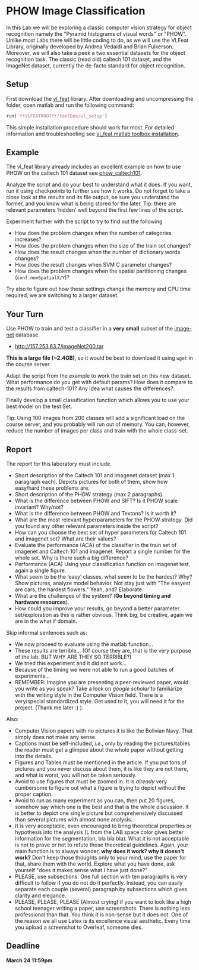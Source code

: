 
# PHOW Image Classification

In this Lab we will be exploring a classic computer vision strategy for object recognition namely the "Pyramid histograms of visual words" or "PHOW". Unlike most Labs there will be little coding to do, as we will use the VLFeat Library, originally developed by Andrea Vedaldi and Brian Fulkerson. Moreover, we will also take a peek a two essential datasets for the object recognition task. The classic (read old) caltech 101 dataset, and the ImageNet dataset, currently the de-facto standard for object recognition.

## Setup

First download the [vl_feat](http://www.vlfeat.org/index.html) library. After downloading and uncompressing the folder, open matlab and run the following command:

```matlab
run('**VLFEATROOT**/toolbox/vl_setup')
```

This simple installation procedure should work for most. For detailed information and troubleshooting see [vl_feat matlab toolbox installation](http://www.vlfeat.org/install-matlab.html).

## Example

The vl_feat library already includes an excellent example on how to use PHOW on the caltech 101 dataset see [phow_caltech101](http://www.vlfeat.org/applications/caltech-101-code.html).

Analyze the script and do your best to understand what it does. If you want, run it using checkpoints to further see how it works. Do not forget to take a close look at the results and its file output, be sure you understand the former, and you know what is being stored for the later. Tip: there are relevant parameters ‘hidden’ well beyond the first few lines of the script.

Experiment further with the script to try to find out the following

- How does the problem changes when the number of categories increases? 
- How does the problem changes when the size of the train set changes?
- How does the result changes when the number of dictionary words changes?
- How does the result changes when SVM C parameter changes?
- How does the problem changes when the spatial partitioning changes (``conf.numSpatialX/Y``)?

Try also to figure out how these settings change the memory and CPU time required, we are switching to a larger dataset.

## Your Turn

Use PHOW to train and test a classifier in a **very small** subset of the [image-net](http://www.image-net.org) database.

- http://157.253.63.7/imageNet200.tar

**This is a large file (~2.4GB)**, so it would be best to download it using ``wget`` in the course server

Adapt the script from the example to work the train set on this new dataset. What performance do you get with default params? How does it compare to the results from caltech-101? Any idea what causes the differences?.

Finally develop a small classification function which allows you to use your best model on the test Set.

Tip: Using 100 images from 200 classes will add a significant load on the course server, and you probably will run out of memory. You can, however, reduce the number of images per class and train with the whole class-set.


## Report

The report for this laboratory must include. 

- Short description of the Caltech 101 and Imagenet dataset (max 1 paragraph each). Depicts pictures for both of them, show how easy/hard these problems are. 
- Short description of the PHOW strategy (max 2 paragraphs). 
- What is the difference between PHOW and SIFT? Is it PHOW scale invariant? Why/not?
- What is the difference between PHOW and Textons? Is it worth it?
- What are the most relevant hyperparameters for the PHOW strategy. Did you found any other relevant parameters inside the script?
- How can you choose the best set of hyper parameters for Caltech 101 and imagenet set? What are their values?
- Evaluate the performance (ACA) of the classifier in the train set of imagenet and Caltech 101 and imagenet. Report a single number for the whole set. Why is there such a big difference?
- Performance (ACA) Using your classification function on imagenet test, again a single figure.
- What seem to be the ‘easy’ classes, what seem to be the hardest? Why? Show pictures, analyze model behavior. Not stay just with "The easyest are cars, the hardest flowers." Yeah, and? Elaborate. 
- What are the challenges of the system? (**Go beyond timing and hardware resources**).
- How could you improve your results, go beyond a better parameter set/exploration as this is rather obvious. Think big, be creative, again we are in the what if domain. 

Skip informal sentences such as:

- We now proceed to evaluate using the matlab function...
- These results are terrible... (Of course they are, that is the very purpose of the lab. BUT WHY ARE THEY SO TERRIBLE?)
- We tried this experiment and it did not work...
- Because of the timing we were not able to run a good batches of experiments...
- REMEMBER: Imagine you are presenting a peer-reviewed paper, would you write as you speak? Take a look on *google scholar* to familiarize with the writing style in the Computer Vision field. There is a very/special standardized style. Get used to it, you will need it for the project. (Thank me later :) ).

Also:

- Computer Vision papers with no pictures it is like the Bolivian Navy. That simply does not make any sense.
- Captions must be self-included, *i.e.*, only by reading the pictures/tables the reader must get a glimpse about the whole paper without getting into the details. 
- Figures and Tables must be mentioned in the article. If you put tons of pictures and you never discuss about them, it is like they are not there, and what is worst, you will not be taken seriously. 
- Avoid to use figures that must be zoomed in. It is *already* very cumbersome to figure out what a figure is trying to depict without the proper caption. 
- Avoid to run as many experiment as you can, then put 20 figures, somehow say which one is the best and that is the whole discussion. It is better to depict one single picture but comprehensively discussed than several pictures with almost none analysis.
- It is very acceptable, even encouraged to bring theoretical properties or hypothesis into the analysis (L from the LAB space color gives better information for the segmentation, bla bla bla). What it is not acceptable is not to prove or not to refute those theoretical guidelines. Again, your main function is to always wonder, **why does it work? why it doesn't work?** Don't keep those thoughts only to your mind, use the paper for that, share them with the world. Explore what you have done, ask yourself "does it makes sense what I have just done?"
- PLEASE, use subsections. One full section with ten paragraphs is very difficult to follow if you do not do it perfectly. Instead, you can easily separate each couple (several) paragraph by subsections which gives clarity and elegance. 
- PLEASE, PLEASE, PLEASE (Almost crying) if you want to look like a high school teenager writing a paper, use screenshots. There is nothing less professional than that. You think it is non-sense but it does not. One of the reason we all use Latex is its excellence visual aesthetic. Every time you upload a screenshot to Overleaf, someone dies.  

## Deadline
**March 24 11:59pm**.



